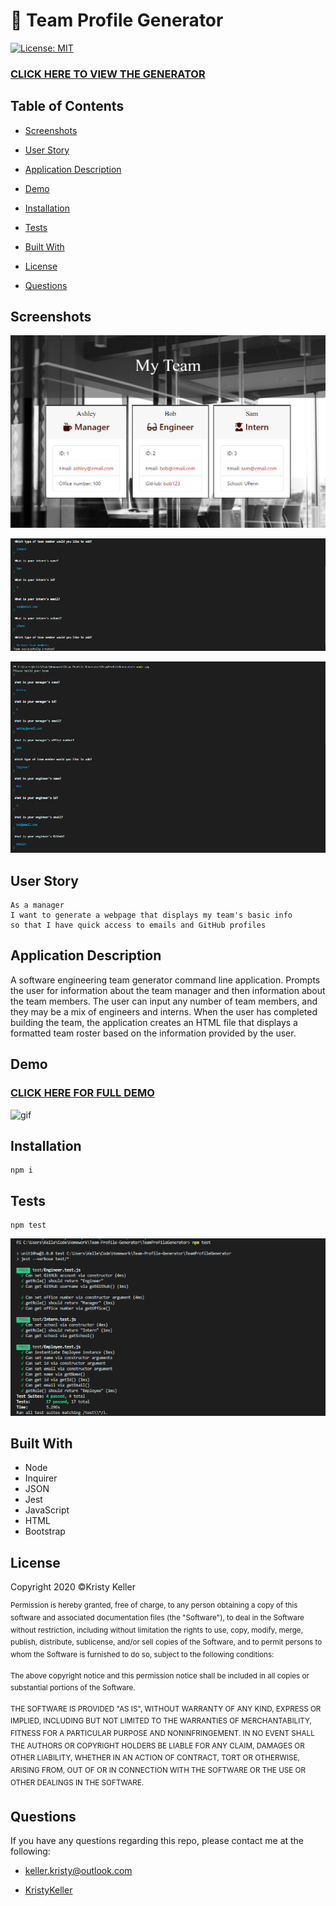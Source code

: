 # 👥 Team Profile Generator
[![License: MIT](https://img.shields.io/badge/License-MIT-yellow.svg)](https://opensource.org/licenses/MIT)
### [CLICK HERE TO VIEW THE GENERATOR]()

## Table of Contents

* [Screenshots](#screenshots)

* [User Story](#userStroy)

* [Application Description](#applicationDescription)

* [Demo](#demo)

* [Installation](#installation)

* [Tests](#tests)

* [Built With](#builtWith)

* [License](#license)

* [Questions](#questions)
 
## Screenshots

![screenshot2](./Assets/Images/app-screenshot.png)

![screenshot3](./Assets/Images/command-line-2.PNG)

![screenshot4](./Assets/Images/command-line-1.PNG)

## User Story
```
As a manager
I want to generate a webpage that displays my team's basic info
so that I have quick access to emails and GitHub profiles
```
## Application Description

 A software engineering team generator command line application. Prompts the user for information about the team manager and then information about the team members. The user can input any number of team members, and they may be a mix of engineers and interns. When the user has completed building the team, the application creates an HTML file that displays a formatted team roster based on the information provided by the user.

## Demo
### [CLICK HERE FOR FULL DEMO](https://drive.google.com/file/d/1CUK7XRIwROG4-ROSY3tNd4v2Cqcqt2bN/view?usp=sharing)
![gif](https://media.giphy.com/media/u6Q8NXDwsKfRjwayo3/giphy.gif)

 ## Installation

 ```
 npm i
 ```

 ## Tests

 ```
 npm test
 ```
  ![screenshot1](./Assets/Images/passed-tests.PNG) 

## Built With

* Node
* Inquirer
* JSON
* Jest
* JavaScript
* HTML
* Bootstrap

## License

Copyright 2020 ©Kristy Keller

<sup>Permission is hereby granted, free of charge, to any person obtaining a copy of this software and associated documentation files (the "Software"), to deal in the Software without restriction, including without limitation the rights to use, copy, modify, merge, publish, distribute, sublicense, and/or sell copies of the Software, and to permit persons to whom the Software is furnished to do so, subject to the following conditions:
  
<sup>The above copyright notice and this permission notice shall be included in all copies or substantial portions of the Software.
  
<sup>THE SOFTWARE IS PROVIDED "AS IS", WITHOUT WARRANTY OF ANY KIND, EXPRESS OR IMPLIED, INCLUDING BUT NOT LIMITED TO THE WARRANTIES OF MERCHANTABILITY, FITNESS FOR A PARTICULAR PURPOSE AND NONINFRINGEMENT. IN NO EVENT SHALL THE AUTHORS OR COPYRIGHT HOLDERS BE LIABLE FOR ANY CLAIM, DAMAGES OR OTHER LIABILITY, WHETHER IN AN ACTION OF CONTRACT, TORT OR OTHERWISE, ARISING FROM, OUT OF OR IN CONNECTION WITH THE SOFTWARE OR THE USE OR OTHER DEALINGS IN THE SOFTWARE.

## Questions

If you have any questions regarding this repo, please contact me at the following:

* <keller.kristy@outlook.com>

* [KristyKeller](https://github.com/KristyKeller)